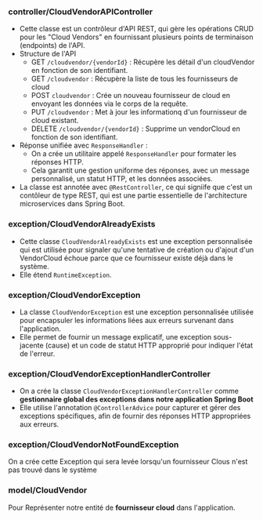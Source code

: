 ### controller/CloudVendorAPIController
- Cette classe est un contrôleur d'API REST, qui gère les opérations CRUD pour les "Cloud Vendors" en fournissant plusieurs points de terminaison (endpoints) de l'API.
- Structure de l'API
  - GET ```/cloudvendor/{vendorId}``` : Récupère les détail d'un cloudVendor en fonction de son identifiant.
  - GET ```/cloudvendor``` : Récupère la liste de tous les fournisseurs de cloud
  - POST ```cloudvendor``` : Crée un nouveau fournisseur de cloud en envoyant les données via le corps de la requête.
  - PUT ```/cloudvendor``` : Met à jour les informationq d'un fournisseur de cloud existant.
  - DELETE ```/cloudvendor/{vendorId}``` : Supprime un vendorCloud en fonction de son identifiant.
- Réponse unifiée avec ```ResponseHandler``` :
  - On a crée un utilitaire appelé ```ResponseHandler``` pour formater les réponses HTTP.
  - Cela garantit une gestion uniforme des réponses, avec un message personnalisé, un statut HTTP, et les données associées.
- La classe est annotée avec ```@RestController```, ce qui signiife que c'est un contôleur de type REST, qui est une partie essentielle de l'architecture microservices dans Spring Boot.

### exception/CloudVendorAlreadyExists
- Cette classe ```CloudVendorAlreadyExists``` est une exception personnalisée qui est utilisée pour signaler qu'une tentative de création ou d'ajout d'un VendorCloud  échoue parce que ce fournisseur existe déjà dans le système.
- Elle étend ```RuntimeException```.

### exception/CloudVendorException
- La classe ```CloudVendorException``` est une exception personnalisée utilisée pour encapsuler les informations liées aux erreurs survenant dans l'application.
- Elle permet de fournir un message explicatif, une exception sous-jacente (cause) et un code de statut HTTP approprié pour indiquer l'état de l'erreur.

### exception/CloudVendorExceptionHandlerController
- On a crée la classe ```CloudVendorExceptionHandlerController```  comme **gestionnaire global des exceptions dans notre application Spring Boot**
- Elle utilise l'annotation ```@ControllerAdvice``` pour capturer et gérer des exceptions spécifiques, afin de fournir des réponses HTTP appropriées aux erreurs.

### exception/CloudVendorNotFoundException
On a crée cette Exception qui sera levée lorsqu'un fournisseur Clous n'est pas trouvé dans le système

### model/CloudVendor
Pour Représenter notre entité de **fournisseur cloud** dans l'application.

